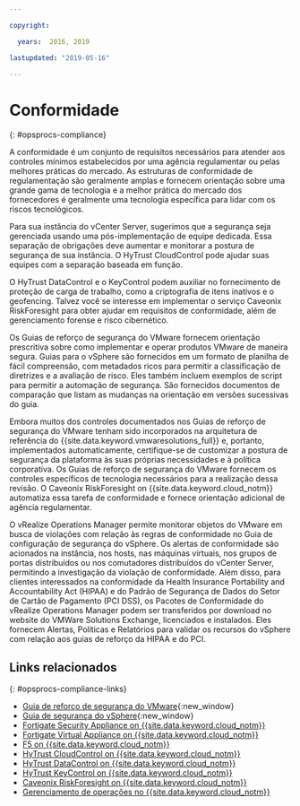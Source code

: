 ```yaml
---

copyright:

  years:  2016, 2019

lastupdated: "2019-05-16"

---
```


# Conformidade
{: #opsprocs-compliance}

A conformidade é um conjunto de requisitos necessários para atender aos controles mínimos estabelecidos por uma agência regulamentar ou pelas melhores práticas do mercado. As estruturas de conformidade de regulamentação são geralmente amplas e fornecem orientação sobre uma grande gama de tecnologia e a melhor prática do mercado dos fornecedores é geralmente uma tecnologia específica para lidar com os riscos tecnológicos.

Para sua instância do vCenter Server, sugerimos que a segurança seja gerenciada usando uma pós-implementação de equipe dedicada. Essa separação de obrigações deve aumentar e monitorar a postura de segurança de sua instância. O HyTrust CloudControl pode ajudar suas equipes com a separação baseada em função.

O HyTrust DataControl e o KeyControl podem auxiliar no fornecimento de proteção de carga de trabalho, como a criptografia de itens inativos e o geofencing. Talvez você se interesse em implementar o serviço Caveonix RiskForesight para obter ajudar em requisitos de conformidade, além de gerenciamento forense e risco cibernético.

Os Guias de reforço de segurança do VMware fornecem orientação prescritiva sobre como implementar e operar produtos VMware de maneira segura. Guias para o vSphere são fornecidos em um formato de planilha de fácil compreensão, com metadados ricos para permitir a classificação de diretrizes e a avaliação de risco. Eles também incluem exemplos de script para permitir a automação de segurança. São fornecidos documentos de comparação que listam as mudanças na orientação em versões sucessivas do guia.

Embora muitos dos controles documentados nos Guias de reforço de segurança do VMware tenham sido incorporados na arquitetura de referência do {{site.data.keyword.vmwaresolutions_full}} e, portanto, implementados automaticamente, certifique-se de customizar a postura de segurança da plataforma às suas próprias necessidades e à política corporativa. Os Guias de reforço de segurança do VMware fornecem os controles específicos de tecnologia necessários para a realização dessa revisão. O Caveonix RiskForesight on {{site.data.keyword.cloud_notm}} automatiza essa tarefa de conformidade e fornece orientação adicional de agência regulamentar.

O vRealize Operations Manager permite monitorar objetos do VMware em busca de violações com relação às regras de conformidade no Guia de configuração de segurança do vSphere. Os alertas de conformidade são acionados na instância, nos hosts, nas máquinas virtuais, nos grupos de portas distribuídos ou nos comutadores distribuídos do vCenter Server, permitindo a investigação da violação de conformidade. Além disso, para clientes interessados na conformidade da Health Insurance Portability and Accountability Act (HIPAA) e do Padrão de Segurança de Dados do Setor de Cartão de Pagamento (PCI DSS), os Pacotes de Conformidade do vRealize Operations Manager podem ser transferidos por download no website do VMWare Solutions Exchange, licenciados e instalados. Eles fornecem Alertas, Políticas e Relatórios para validar os recursos do vSphere com relação aos guias de reforço da HIPAA e do PCI.


## Links relacionados
{: #opsprocs-compliance-links}

* [Guia de reforço de segurança do VMware](https://www.vmware.com/uk/security/hardening-guides.html){:new_window}
* [Guia de segurança do vSphere](https://docs.vmware.com/en/VMware-vSphere/6.7/vsphere-esxi-vcenter-server-67-security-guide.pdf){:new_window}
* [Fortigate Security Appliance on {{site.data.keyword.cloud_notm}}](/docs/services/vmwaresolutions/archiref/solution?topic=vmware-solutions-fsa_considerations#fsa_considerations)
* [Fortigate Virtual Appliance on {{site.data.keyword.cloud_notm}}](/docs/services/vmwaresolutions/archiref/solution?topic=vmware-solutions-fortinetvm_considerations#fortinetvm_considerations)
* [F5 on {{site.data.keyword.cloud_notm}}](/docs/services/vmwaresolutions/archiref/solution?topic=vmware-solutions-f5_considerations#f5_considerations)
* [HyTrust CloudControl on {{site.data.keyword.cloud_notm}}](/docs/services/vmwaresolutions/services/htcc_considerations.html#hytrust-cloudcontrol-on-ibm-cloud-overview)
* [HyTrust DataControl on {{site.data.keyword.cloud_notm}}](/docs/services/vmwaresolutions/services/htdc_considerations.html#hytrust-datacontrol-on-ibm-cloud-overview)
* [HyTrust KeyControl on {{site.data.keyword.cloud_notm}}](/docs/services/vmwaresolutions/services/htkc_considerations.html#hytrust-keycontrol-on-ibm-cloud-overview)
* [Caveonix RiskForesight on {{site.data.keyword.cloud_notm}}](/docs/services/vmwaresolutions/archiref/caveonix/caveonix-intro.html#caveonix-riskforesight)
* [Gerenciamento de operações no {{site.data.keyword.cloud_notm}}](/docs/services/vmwaresolutions/services?topic=vmware-solutions-opsmgmt-intro)

